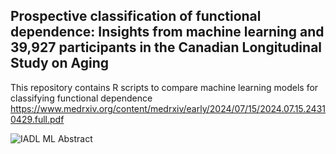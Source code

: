 ## Prospective classification of functional dependence: Insights from machine learning and 39,927 participants in the Canadian Longitudinal Study on Aging

This repository contains R scripts to compare machine learning models for classifying functional dependence 
https://www.medrxiv.org/content/medrxiv/early/2024/07/15/2024.07.15.24310429.full.pdf 

![IADL ML Abstract](https://github.com/user-attachments/assets/0ca48caf-0aba-4c9c-acc7-94e16e680e4e)
